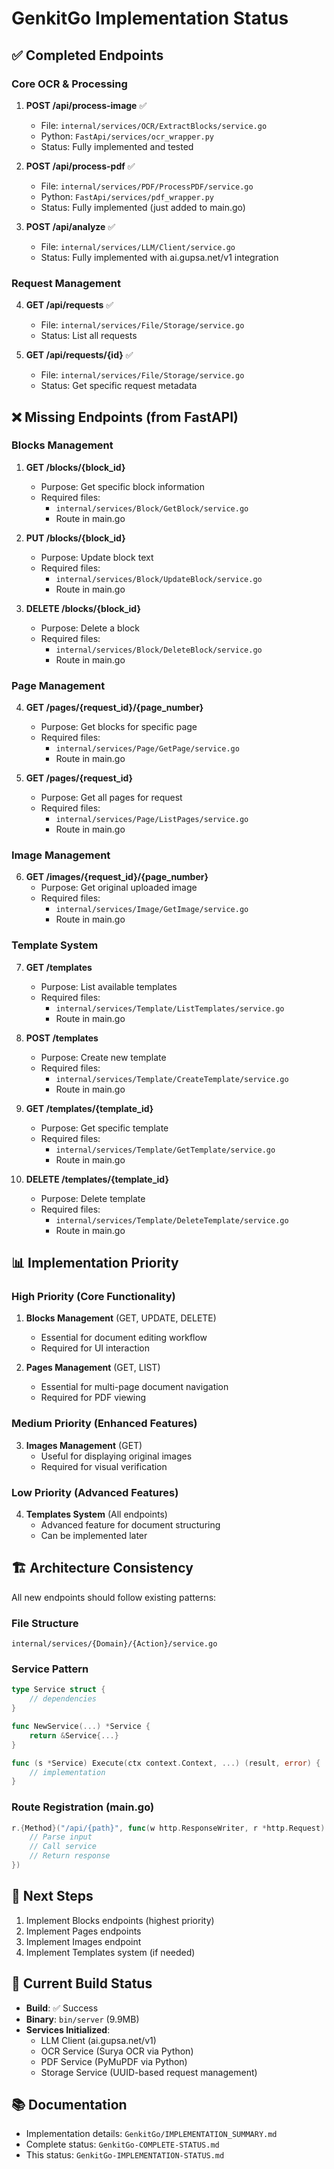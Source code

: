 # GenkitGo Implementation Status

## ✅ Completed Endpoints

### Core OCR & Processing
1. **POST /api/process-image** ✅
   - File: `internal/services/OCR/ExtractBlocks/service.go`
   - Python: `FastApi/services/ocr_wrapper.py`
   - Status: Fully implemented and tested

2. **POST /api/process-pdf** ✅
   - File: `internal/services/PDF/ProcessPDF/service.go`
   - Python: `FastApi/services/pdf_wrapper.py`
   - Status: Fully implemented (just added to main.go)

3. **POST /api/analyze** ✅
   - File: `internal/services/LLM/Client/service.go`
   - Status: Fully implemented with ai.gupsa.net/v1 integration

### Request Management
4. **GET /api/requests** ✅
   - File: `internal/services/File/Storage/service.go`
   - Status: List all requests

5. **GET /api/requests/{id}** ✅
   - File: `internal/services/File/Storage/service.go`
   - Status: Get specific request metadata

## ❌ Missing Endpoints (from FastAPI)

### Blocks Management
1. **GET /blocks/{block_id}**
   - Purpose: Get specific block information
   - Required files:
     - `internal/services/Block/GetBlock/service.go`
     - Route in main.go

2. **PUT /blocks/{block_id}**
   - Purpose: Update block text
   - Required files:
     - `internal/services/Block/UpdateBlock/service.go`
     - Route in main.go

3. **DELETE /blocks/{block_id}**
   - Purpose: Delete a block
   - Required files:
     - `internal/services/Block/DeleteBlock/service.go`
     - Route in main.go

### Page Management
4. **GET /pages/{request_id}/{page_number}**
   - Purpose: Get blocks for specific page
   - Required files:
     - `internal/services/Page/GetPage/service.go`
     - Route in main.go

5. **GET /pages/{request_id}**
   - Purpose: Get all pages for request
   - Required files:
     - `internal/services/Page/ListPages/service.go`
     - Route in main.go

### Image Management
6. **GET /images/{request_id}/{page_number}**
   - Purpose: Get original uploaded image
   - Required files:
     - `internal/services/Image/GetImage/service.go`
     - Route in main.go

### Template System
7. **GET /templates**
   - Purpose: List available templates
   - Required files:
     - `internal/services/Template/ListTemplates/service.go`
     - Route in main.go

8. **POST /templates**
   - Purpose: Create new template
   - Required files:
     - `internal/services/Template/CreateTemplate/service.go`
     - Route in main.go

9. **GET /templates/{template_id}**
   - Purpose: Get specific template
   - Required files:
     - `internal/services/Template/GetTemplate/service.go`
     - Route in main.go

10. **DELETE /templates/{template_id}**
    - Purpose: Delete template
    - Required files:
      - `internal/services/Template/DeleteTemplate/service.go`
      - Route in main.go

## 📊 Implementation Priority

### High Priority (Core Functionality)
1. **Blocks Management** (GET, UPDATE, DELETE)
   - Essential for document editing workflow
   - Required for UI interaction

2. **Pages Management** (GET, LIST)
   - Essential for multi-page document navigation
   - Required for PDF viewing

### Medium Priority (Enhanced Features)
3. **Images Management** (GET)
   - Useful for displaying original images
   - Required for visual verification

### Low Priority (Advanced Features)
4. **Templates System** (All endpoints)
   - Advanced feature for document structuring
   - Can be implemented later

## 🏗️ Architecture Consistency

All new endpoints should follow existing patterns:

### File Structure
```
internal/services/{Domain}/{Action}/service.go
```

### Service Pattern
```go
type Service struct {
    // dependencies
}

func NewService(...) *Service {
    return &Service{...}
}

func (s *Service) Execute(ctx context.Context, ...) (result, error) {
    // implementation
}
```

### Route Registration (main.go)
```go
r.{Method}("/api/{path}", func(w http.ResponseWriter, r *http.Request) {
    // Parse input
    // Call service
    // Return response
})
```

## 📝 Next Steps

1. Implement Blocks endpoints (highest priority)
2. Implement Pages endpoints
3. Implement Images endpoint
4. Implement Templates system (if needed)

## 🔧 Current Build Status

- **Build**: ✅ Success
- **Binary**: `bin/server` (9.9MB)
- **Services Initialized**:
  - LLM Client (ai.gupsa.net/v1)
  - OCR Service (Surya OCR via Python)
  - PDF Service (PyMuPDF via Python)
  - Storage Service (UUID-based request management)

## 📚 Documentation

- Implementation details: `GenkitGo/IMPLEMENTATION_SUMMARY.md`
- Complete status: `GenkitGo-COMPLETE-STATUS.md`
- This status: `GenkitGo-IMPLEMENTATION-STATUS.md`
